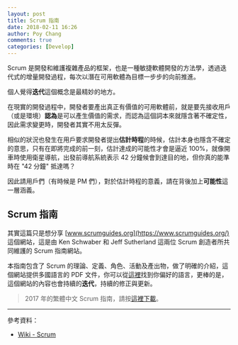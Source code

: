 ```yaml
---
layout: post
title: Scrum 指南
date: 2018-02-11 16:26
author: Poy Chang
comments: true
categories: [Develop]
---
```

Scrum 是開發和維護複雜產品的框架，也是一種敏捷軟體開發的方法學，透過迭代式的增量開發過程，每次以潛在可用軟體為目標一步步的向前推進。

個人覺得**迭代**這個概念是最精妙的地方。

在現實的開發過程中，開發者要產出真正有價值的可用軟體前，就是要先接收用戶（或是環境）**認為**是可以產生價值的需求，而認為這個詞本來就隱含著不確定性，因此需求變更時，開發者其實不用太反彈。

相似的狀況也發生在用戶要求開發者提出**估計時程**的時候，估計本身也隱含不確定的意思，只有在即將完成的前一刻，估計達成的可能性才會是逼近 100%，就像開車時使用衛星導航，出發前導航系統表示 42 分鐘候會到達目的地，但你真的能準時在 "42 分鐘" 抵達嗎？

因此請用戶們（有時候是 PM 們），對於估計時程的意義，請在背後加上**可能性**這一層涵義。

## Scrum 指南

其實這篇只是想分享 [www.scrumguides.org](https://www.scrumguides.org/) 這個網站，這是由 Ken Schwaber 和 Jeff Sutherland 這兩位 Scrum 創造者所共同維護的 Scrum 指南網站。

本指南包含了 Scrum 的理論、定義、角色、活動及產出物，做了明確的介紹，這個網站提供多國語言的 PDF 文件，你可以從[這裡](https://www.scrumguides.org/download.html)找到你偏好的語言，更棒的是，這個網站的內容也會持續的**迭代**，持續的修正與更新。

>2017 年的繁體中文 Scrum 指南，請按[這裡下載](https://www.scrumguides.org/docs/scrumguide/v2017/2017-Scrum-Guide-Chinese-Traditional.pdf)。

----------

參考資料：

* [Wiki - Scrum](https://zh.wikipedia.org/wiki/Scrum)